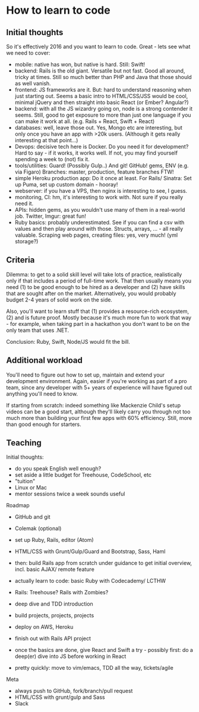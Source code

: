 # How to learn to code

## Initial thoughts
So it's effectively 2016 and you want to learn to code. Great - lets see
what we need to cover:

* mobile: native has won, but native is hard. Still: Swift!
* backend: Rails is the old giant. Versatile but not fast. Good all
  around, tricky at times. Still so much better than PHP and Java that
  those should as well vanish.
* frontend: JS frameworks are it. But: hard to understand reasoning when
  just starting out. Seems a basic intro to HTML/CSS/JSS would be cool,
  minimal jQuery and then straight into basic React (or Ember? Angular?)
* backend: with all the JS wizardry going on, node is a strong contender
  it seems. Still, good to get exposure to more than just one language
  if you can make it work at all. (e.g. Rails + React, Swift + React)
* databases: well, leave those out. Yes, Mongo etc are interesting, but
  only once you have an app with >20k users. (Although it gets really
  interesting at that point...)
* Devops: decisive tech here is Docker. Do you need it for development?
  Hard to say - if it works, it works well. If not, you may find
  yourself spending a week to (not) fix it.
* tools/utilities: Guard! (Possibly Gulp..) And git! GitHub! gems, ENV
  (e.g. via Figaro) Branches: master, production, feature branches FTW!
* simple Heroku production app: Do it once at least. For Rails/ Sinatra:
  Set up Puma, set up custom domain - hooray!
* webserver: if you have a VPS, then nginx is interesting to see, I
  guess.
* monitoring, CI: hm, it's interesting to work with. Not sure if you
  really need it.
* APIs: hidden gems, as you wouldn't use many of them in a real-world
  job. Twitter, Imgur: great fun!
* Ruby basics: probably underestimated. See if you can find a csv with
  values and then play around with those. Structs, arrays, ... - all
  really valuable. Scraping web pages, creating files: yes, very much!
  (yml storage?)

## Criteria
Dilemma: to get to a solid skill level will take lots of practice,
realistically only if that includes a period of full-time work. That
then usually means you need (1) to be good enough to be hired as a
developer and (2) have skills that are sought after on the market.
Alternatively, you would probably budget 2-4 years of solid work on the
side.

Also, you'll want to learn stuff that (1) provides a resource-rich
ecosystem, (2) and is future proof. Mostly because it's much more fun to
work that way - for example, when taking part in a hackathon you don't
want to be on the only team that uses .NET.

Conclusion: Ruby, Swift, Node/JS would fit the bill.

## Additional workload
You'll need to figure out how to set up, maintain and extend your
development environment. Again, easier if you're working as part of a
pro team, since any developer with 5+ years of experience will have
figured out anything you'll need to know.

If starting from scratch: indeed something like Mackenzie Child's setup
videos can be a good start, although they'll likely carry you through
not too much more than building your first few apps with 60% efficiency.
Still, more than good enough for starters.

## Teaching
Initial thoughts:
* do you speak English well enough?
* set aside a little budget for Treehouse, CodeSchool, etc
* "tuition"
* Linux or Mac
* mentor sessions twice a week sounds useful

Roadmap
* GitHub and git
* Colemak (optional)
* set up Ruby, Rails, editor (Atom)
* HTML/CSS with Grunt/Gulp/Guard and Bootstrap, Sass, Haml
* then: build Rails app from scratch under guidance to get initial
  overview, incl. basic AJAX/ remote feature
* actually learn to code: basic Ruby with Codecademy/ LCTHW
* Rails: Treehouse? Rails with Zombies?
* deep dive and TDD introduction
* build projects, projects, projects
* deploy on AWS, Heroku
* finish out with Rails API project
* once the basics are done, give React and Swift a try - possibly first:
  do a deep(er) dive into JS before working in React

* pretty quickly: move to vim/emacs, TDD all the way, tickets/agile

Meta
* always push to GitHub, fork/branch/pull request
* HTML/CSS with grunt/gulp and Sass
* Slack

